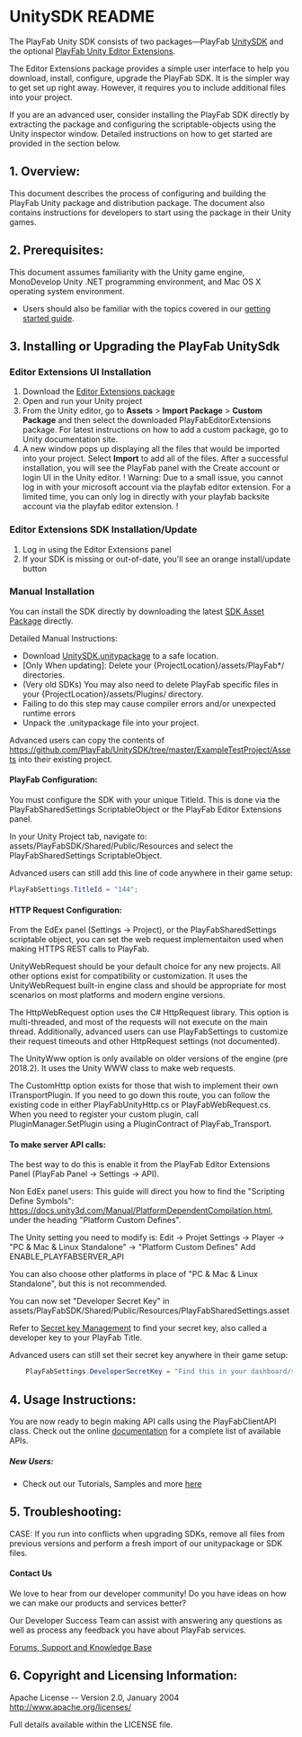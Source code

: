 # UnitySDK README

The PlayFab Unity SDK consists of two packages—PlayFab [UnitySDK](https://aka.ms/PlayFabUnitySdk) and the optional [PlayFab Unity Editor Extensions](https://aka.ms/PlayFabUnityEdEx).

The Editor Extensions package provides a simple user interface to help you download, install, configure, upgrade the PlayFab SDK. It is the simpler way to get set up right away. However, it requires you to include additional files into your project.

If you are an advanced user, consider installing the PlayFab SDK directly by extracting the package and configuring the scriptable-objects using the Unity inspector window. Detailed instructions on how to get started are provided in the section below.

## 1. Overview:

This document describes the process of configuring and building the PlayFab Unity package and distribution package. The document also contains instructions for developers to start using the package in their Unity games.

## 2. Prerequisites:

This document assumes familiarity with the Unity game engine, MonoDevelop Unity .NET programming environment, and Mac OS X operating system environment.

* Users should also be familiar with the topics covered in our [getting started guide](https://learn.microsoft.com/gaming/playfab/what-is-playfab).

## 3. Installing or Upgrading the PlayFab UnitySdk

### Editor Extensions UI Installation

1. Download the [Editor Extensions package](https://aka.ms/PlayFabUnityEdEx)
2. Open and run your Unity project
3. From the Unity editor, go to **Assets** > **Import Package** > **Custom Package** and then select the downloaded PlayFabEditorExtensions package. For latest instructions on how to add a custom package, go to Unity documentation site.
4. A new window pops up displaying all the files that would be imported into your project. Select **Import** to add all of the files.
After a successful installation, you will see the PlayFab panel with the Create account or login UI in the Unity editor.
! Warning: Due to a small issue, you cannot log in with your microsoft account via the playfab editor extension. For a limited time, you can only log in directly with your playfab backsite account via the playfab editor extension. !

### Editor Extensions SDK Installation/Update

1. Log in using the Editor Extensions panel
2. If your SDK is missing or out-of-date, you'll see an orange install/update button

### Manual Installation

You can install the SDK directly by downloading the latest [SDK Asset Package](https://aka.ms/PlayFabUnitySdk) directly.

Detailed Manual Instructions:
* Download [UnitySDK.unitypackage](https://aka.ms/PlayFabUnitySdk) to a safe location.
* [Only When updating]: Delete your {ProjectLocation}/assets/PlayFab*/ directories.
 * (Very old SDKs) You may also need to delete PlayFab specific files in your {ProjectLocation}/assets/Plugins/ directory.
 * Failing to do this step may cause compiler errors and/or unexpected runtime errors
* Unpack the .unitypackage file into your project.

Advanced users can copy the contents of https://github.com/PlayFab/UnitySDK/tree/master/ExampleTestProject/Assets into their existing project.

#### PlayFab Configuration:
You must configure the SDK with your unique TitleId.  This is done via the PlayFabSharedSettings ScriptableObject or the PlayFab Editor Extensions panel.

In your Unity Project tab, navigate to: assets/PlayFabSDK/Shared/Public/Resources and select the PlayFabSharedSettings ScriptableObject.

Advanced users can still add this line of code anywhere in their game setup:

```C#
PlayFabSettings.TitleId = "144";
```

#### HTTP Request Configuration:

From the EdEx panel (Settings -> Project), or the PlayFabSharedSettings scriptable object, you can set the web request implementaiton used when making HTTPS REST calls to PlayFab.

UnityWebRequest should be your default choice for any new projects. All other options exist for compatibility or customization. It uses the UnityWebRequest built-in engine class and should be appropriate for most scenarios on most platforms and modern engine versions.

The HttpWebRequest option uses the C# HttpRequest library. This option is multi-threaded, and most of the requests will not execute on the main thread. Additionally, advanced users can use PlayFabSettings to customize their request timeouts and other HttpRequest settings (not documented).

The UnityWww option is only available on older versions of the engine (pre 2018.2). It uses the Unity WWW class to make web requests.

The CustomHttp option exists for those that wish to implement their own ITransportPlugin. If you need to go down this route, you can follow the existing code in either PlayFabUnityHttp.cs or PlayFabWebRequest.cs. When you need to register your custom plugin, call PluginManager.SetPlugin using a PluginContract of PlayFab_Transport.

#### To make server API calls:

The best way to do this is enable it from the PlayFab Editor Extensions Panel (PlayFab Panel -> Settings -> API).

Non EdEx panel users: This guide will direct you how to find the "Scripting Define Symbols": https://docs.unity3d.com/Manual/PlatformDependentCompilation.html, under the heading "Platform Custom Defines".

The Unity setting you need to modify is:
Edit -> Projet Settings -> Player -> "PC & Mac & Linux Standalone" -> "Platform Custom Defines"
Add ENABLE_PLAYFABSERVER_API

You can also choose other platforms in place of "PC & Mac & Linux Standalone", but this is not recommended.

You can now set "Developer Secret Key" in assets/PlayFabSDK/Shared/Public/Resources/PlayFabSharedSettings.asset

Refer to [Secret key Management](https://docs.microsoft.com/gaming/playfab/gamemanager/secret-key-management) to find your secret key, also called a developer key to your PlayFab Title.


Advanced users can still set their secret key anywhere in their game setup:

```C#
    PlayFabSettings.DeveloperSecretKey = "Find this in your dashboard/settings https://developer.playfab.com/title/properties/{your title Id}"; //your Developer Secret goes here.
```

## 4. Usage Instructions:

You are now ready to begin making API calls using the PlayFabClientAPI class. Check out the online [documentation](https://learn.microsoft.com/rest/api/playfab/client/?view=playfab-rest) for a complete list of available APIs.

##### New Users:

* Check out our Tutorials, Samples and more [here](https://learn.microsoft.com/gaming/playfab/resources/playfab-samples)

## 5. Troubleshooting:

CASE: If you run into conflicts when upgrading SDKs, remove all files from previous versions and perform a fresh import of our unitypackage or SDK files. 

#### Contact Us
We love to hear from our developer community! 
Do you have ideas on how we can make our products and services better? 

Our Developer Success Team can assist with answering any questions as well as process any feedback you have about PlayFab services.

[Forums, Support and Knowledge Base](https://community.playfab.com/index.html)

## 6. Copyright and Licensing Information:

  Apache License -- 
  Version 2.0, January 2004
  http://www.apache.org/licenses/

  Full details available within the LICENSE file.
